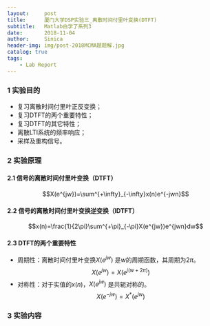```yaml
---
layout:     post
title:      厦门大学DSP实验三_离散时间付里叶变换(DTFT)
subtitle:   Matlab白学了系列3
date:       2018-11-04
author:     Sinica
header-img: img/post-2018MCMA题题解.jpg
catalog: true
tags:
    - Lab Report
---
```


### 1 实验目的

- 复习离散时间付里叶正反变换；
- 复习DTFT的两个重要特性；
- 复习DTFT的其它特性；
- 离散LTI系统的频率响应；
- 采样及重构信号。


### 2 实验原理

#### 2.1 信号的离散时间付里叶变换（DTFT）
$$X(e^{jw})=\sum^{+\infty}_{-\infty}x(n)e^{-jwn}$$

#### 2.2 信号的离散时间付里叶变换逆变换（IDTFT）
$$x(n)=\frac{1}{2\pi}\sum^{+\pi}_{-\pi}X(e^{jw})e^{jwn}dw$$

#### 2.3 DTFT的两个重要特性
- 周期性：离散时间付里叶变换$X(e^{jw})$ 是$w$的周期函数，其周期为$2π$。$$X(e^{jw}) = X(e^{j(w+2\pi)})$$
- 对称性：对于实值的$x(n)$，$X(e^{jw})$ 是共轭对称的。$$X(e^{-jw})=X^{*}(e^{jw})$$

### 3 实验内容

